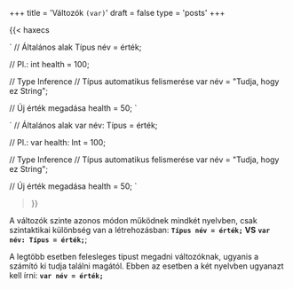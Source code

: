 +++
title = 'Változók `(var)`'
draft = false
type = 'posts'
+++

{{< haxecs

`
// Általános alak
Típus név = érték;

// Pl.:
int health = 100;

// Type Inference
// Típus automatikus felismerése
var név = "Tudja, hogy ez String";

// Új érték megadása
health = 50;
`

`
// Általános alak
var név: Típus = érték;

// Pl.:
var health: Int = 100;

// Type Inference
// Típus automatikus felismerése
var név = "Tudja, hogy ez String";

// Új érték megadása
health = 50;
`

>}}

A változók szinte azonos módon működnek mindkét nyelvben, csak szintaktikai különbség van a létrehozásban: **`Típus név = érték;`** **VS** **`var név: Típus = érték;`**;

A legtöbb esetben felesleges típust megadni változóknak, ugyanis a számító ki tudja találni magától. Ebben az esetben a két nyelvben ugyanazt kell írni: **`var név = érték;`**